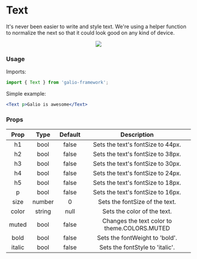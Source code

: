 # Text
It's never been easier to write and style text. We're using a helper function to normalize the next so that it could look good on any kind of device.

<p align="center">
  <img src="assets/9.png" />
</p>

### Usage
Imports:
```js
import { Text } from 'galio-framework';
```

Simple example:

```jsx
<Text p>Galio is awesome</Text>
```

### Props

|  Prop  |  Type  | Default |                  Description                 |
|:------:|:------:|:-------:|:--------------------------------------------:|
| h1     |  bool  | false   | Sets the text's fontSize to 44px.            |
| h2     |  bool  | false   | Sets the text's fontSize to 38px.            |
| h3     |  bool  | false   | Sets the text's fontSize to 30px.            |
| h4     |  bool  | false   | Sets the text's fontSize to 24px.            |
| h5     |  bool  | false   | Sets the text's fontSize to 18px.            |
| p      |  bool  | false   | Sets the text's fontSize to 16px.            |
| size   | number | 0       | Sets the fontSize of the text.               |
| color  | string | null    | Sets the color of the text.                  |
| muted  |  bool  | false   | Changes the text color to theme.COLORS.MUTED |
| bold   |  bool  | false   | Sets the fontWeight to 'bold'.               |
| italic |  bool  | false   | Sets the fontStyle to 'italic'.              |